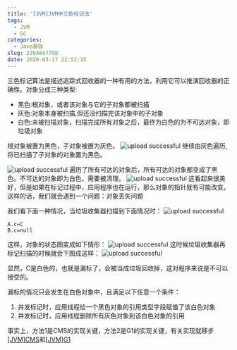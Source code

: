```yaml
---
title: '[JVM]JVM中三色标记法'
tags:
  - JVM
  - GC
categories:
  - Java基础
slug: 2394647798
date: 2020-03-17 22:53:15
---
```

三色标记算法是描述追踪式回收器的一种有用的方法，利用它可以推演回收器的正确性。对象分成三种类型:
* 黑色:根对象，或者该对象与它的子对象都被扫描
* 灰色:对象本身被扫描,但还没扫描完该对象中的子对象
* 白色:未被扫描对象，扫描完成所有对象之后，最终为白色的为不可达对象，即垃圾对象

根对象被置为黑色，子对象被置为灰色。
![upload successful](/images/pasted-115.png)
继续由灰色遍历,将已扫描了子对象的对象置为黑色。

![upload successful](/images/pasted-116.png)
遍历了所有可达的对象后，所有可达的对象都变成了黑色。不可达的对象即为白色，需要被清理。
![upload successful](/images/pasted-117.png)
这看起来很美好，但是如果在标记过程中，应用程序也在运行，那么对象的指针就有可能改变。这样的话，我们就会遇到一个问题：对象丢失问题

我们看下面一种情况，当垃圾收集器扫描到下面情况时：
![upload successful](/images/pasted-118.png)
```
A.c=C
B.c=null
```
这样，对象的状态图变成如下情形：
![upload successful](/images/pasted-119.png)
这时候垃圾收集器再标记扫描的时候就会下图成这样：
![upload successful](/images/pasted-120.png)

显然，C是白色的，也就是漏标了，会被当成垃圾回收掉，这对程序来说是不可以接受的。

漏标的情况只会发生在白色对象中，且满足以下任意一个条件：

1. 并发标记时，应用线程给一个黑色对象的引用类型字段赋值了该白色对象
2. 并发标记时，应用线程删除所有灰色对象到该白色对象的引用

事实上，方法1是CMS的实现关键，方法2是G1的实现关键，有关实现就移步[[JVM]CMS](/4242301031.html)和[[JVM]G1](/2687941502.html)